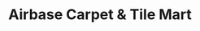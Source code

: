---
title: "Airbase Carpet & Tile Mart"
url: /millsboro/airbase-carpet-and-tile-mart/
shop: carpet
---